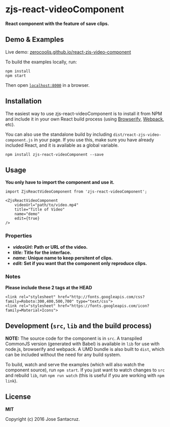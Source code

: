 # zjs-react-videoComponent

__React component with the feature of save clips.__


## Demo & Examples

Live demo: [zerocooljs.github.io/react-zjs-video-component](http://zerocooljs.github.io/react-zjs-video-component/)

To build the examples locally, run:

```
npm install
npm start
```

Then open [`localhost:8000`](http://localhost:8000) in a browser.


## Installation

The easiest way to use zjs-react-videoComponent is to install it from NPM and include it in your own React build process (using [Browserify](http://browserify.org), [Webpack](http://webpack.github.io/), etc).

You can also use the standalone build by including `dist/react-zjs-video-component.js` in your page. If you use this, make sure you have already included React, and it is available as a global variable.

```
npm install zjs-react-videoComponent --save
```


## Usage

__You only have to import the component and use it.__

```
import ZjsReactVideoComponent from 'zjs-react-videoComponent';

<ZjsReactVideoComponent
	videoUrl="path/to/video.mp4"
	title="Title of Video"
	name="demo"
	edit={true}
/>
```

### Properties

* __*videoUrl:* Path or URL of the video.__
* __*title:* Title for the interface.__
* __*name:* Unique name to keep persitent of clips.__
* __*edit:* Set if you want that the component only reproduce clips.__

### Notes

__Please include these 2 tags at the HEAD__

```
<link rel="stylesheet" href="http://fonts.googleapis.com/css?family=Roboto:300,400,500,700" type="text/css">
<link rel="stylesheet" href="https://fonts.googleapis.com/icon?family=Material+Icons">
```

## Development (`src`, `lib` and the build process)

**NOTE:** The source code for the component is in `src`. A transpiled CommonJS version (generated with Babel) is available in `lib` for use with node.js, browserify and webpack. A UMD bundle is also built to `dist`, which can be included without the need for any build system.

To build, watch and serve the examples (which will also watch the component source), run `npm start`. If you just want to watch changes to `src` and rebuild `lib`, run `npm run watch` (this is useful if you are working with `npm link`).

## License

__MIT__

Copyright (c) 2016 Jose Santacruz.

